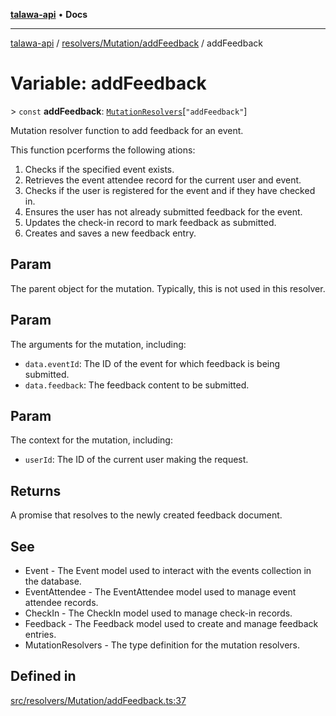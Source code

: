 [**talawa-api**](../../../../README.md) • **Docs**

***

[talawa-api](../../../../modules.md) / [resolvers/Mutation/addFeedback](../README.md) / addFeedback

# Variable: addFeedback

\> `const` **addFeedback**: [`MutationResolvers`](../../../../types/generatedGraphQLTypes/type-aliases/MutationResolvers.md)\[`"addFeedback"`\]

Mutation resolver function to add feedback for an event.

This function pcerforms the following ations:
1. Checks if the specified event exists.
2. Retrieves the event attendee record for the current user and event.
3. Checks if the user is registered for the event and if they have checked in.
4. Ensures the user has not already submitted feedback for the event.
5. Updates the check-in record to mark feedback as submitted.
6. Creates and saves a new feedback entry.

## Param

The parent object for the mutation. Typically, this is not used in this resolver.

## Param

The arguments for the mutation, including:
  - `data.eventId`: The ID of the event for which feedback is being submitted.
  - `data.feedback`: The feedback content to be submitted.

## Param

The context for the mutation, including:
  - `userId`: The ID of the current user making the request.

## Returns

A promise that resolves to the newly created feedback document.

## See

 - Event - The Event model used to interact with the events collection in the database.
 - EventAttendee - The EventAttendee model used to manage event attendee records.
 - CheckIn - The CheckIn model used to manage check-in records.
 - Feedback - The Feedback model used to create and manage feedback entries.
 - MutationResolvers - The type definition for the mutation resolvers.

## Defined in

[src/resolvers/Mutation/addFeedback.ts:37](https://github.com/PalisadoesFoundation/talawa-api/blob/f9e8275b1ddff2d3edcec79ee3b37c07998f6cc3/src/resolvers/Mutation/addFeedback.ts#L37)

